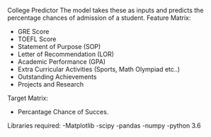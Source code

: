 College Predictor 
The model takes these as inputs and predicts the percentage chances of admission of a student.
Feature Matrix:
- GRE Score
- TOEFL Score
- Statement of Purpose (SOP)
- Letter of Recommendation (LOR)
- Academic Performance (GPA)
- Extra Curricular Activities (Sports, Math Olympiad etc..)
- Outstanding Achievements
- Projects and Research 

Target Matrix:
- Percantage Chance of Succes.

Libraries required:
-Matplotlib
-scipy
-pandas
-numpy
-python 3.6

